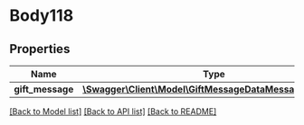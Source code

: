 # Body118

## Properties
Name | Type | Description | Notes
------------ | ------------- | ------------- | -------------
**gift_message** | [**\Swagger\Client\Model\GiftMessageDataMessageInterface**](GiftMessageDataMessageInterface.md) |  | 

[[Back to Model list]](../README.md#documentation-for-models) [[Back to API list]](../README.md#documentation-for-api-endpoints) [[Back to README]](../README.md)


